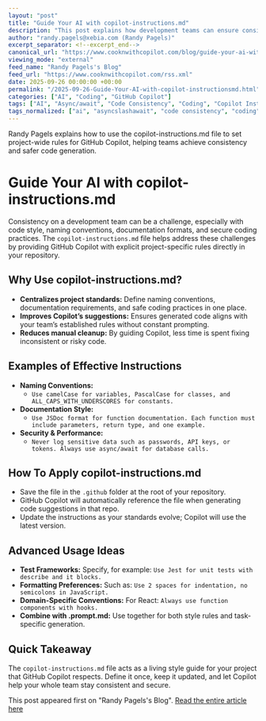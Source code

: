 ```yaml
---
layout: "post"
title: "Guide Your AI with copilot-instructions.md"
description: "This post explains how development teams can ensure consistent code style, documentation, and safe practices across their projects by using the copilot-instructions.md file. It covers how to guide GitHub Copilot's code suggestions with custom instructions, offering practical examples for naming conventions, documentation standards, and security policies. The article also provides actionable tips for effectively maintaining and applying these standards in repositories."
author: "randy.pagels@xebia.com (Randy Pagels)"
excerpt_separator: <!--excerpt_end-->
canonical_url: "https://www.cooknwithcopilot.com/blog/guide-your-ai-with-copilot-instructions-md.html"
viewing_mode: "external"
feed_name: "Randy Pagels's Blog"
feed_url: "https://www.cooknwithcopilot.com/rss.xml"
date: 2025-09-26 00:00:00 +00:00
permalink: "/2025-09-26-Guide-Your-AI-with-copilot-instructionsmd.html"
categories: ["AI", "Coding", "GitHub Copilot"]
tags: ["AI", "Async/await", "Code Consistency", "Coding", "Copilot Instructions.md", "Developer Productivity", "Documentation Standards", "GitHub Copilot", "JavaScript", "JSDoc", "Naming Conventions", "Posts", "Project Style Guides", "React", "Repository Configuration", "Security Best Practices", "Style Automation", "Test Frameworks"]
tags_normalized: ["ai", "asyncslashawait", "code consistency", "coding", "copilot instructionsdotmd", "developer productivity", "documentation standards", "github copilot", "javascript", "jsdoc", "naming conventions", "posts", "project style guides", "react", "repository configuration", "security best practices", "style automation", "test frameworks"]
---
```


Randy Pagels explains how to use the copilot-instructions.md file to set project-wide rules for GitHub Copilot, helping teams achieve consistency and safer code generation.<!--excerpt_end-->

# Guide Your AI with copilot-instructions.md

Consistency on a development team can be a challenge, especially with code style, naming conventions, documentation formats, and secure coding practices. The `copilot-instructions.md` file helps address these challenges by providing GitHub Copilot with explicit project-specific rules directly in your repository.

## Why Use copilot-instructions.md?

- **Centralizes project standards:** Define naming conventions, documentation requirements, and safe coding practices in one place.
- **Improves Copilot’s suggestions:** Ensures generated code aligns with your team’s established rules without constant prompting.
- **Reduces manual cleanup:** By guiding Copilot, less time is spent fixing inconsistent or risky code.

## Examples of Effective Instructions

- **Naming Conventions:**
  - `Use camelCase for variables, PascalCase for classes, and ALL_CAPS_WITH_UNDERSCORES for constants.`
- **Documentation Style:**
  - `Use JSDoc format for function documentation. Each function must include parameters, return type, and one example.`
- **Security & Performance:**
  - `Never log sensitive data such as passwords, API keys, or tokens. Always use async/await for database calls.`

## How To Apply copilot-instructions.md

- Save the file in the `.github` folder at the root of your repository.
- GitHub Copilot will automatically reference the file when generating code suggestions in that repo.
- Update the instructions as your standards evolve; Copilot will use the latest version.

## Advanced Usage Ideas

- **Test Frameworks:** Specify, for example: `Use Jest for unit tests with describe and it blocks.`
- **Formatting Preferences:** Such as: `Use 2 spaces for indentation, no semicolons in JavaScript.`
- **Domain-Specific Conventions:** For React: `Always use function components with hooks.`
- **Combine with .prompt.md:** Use together for both style rules and task-specific generation.

## Quick Takeaway

The `copilot-instructions.md` file acts as a living style guide for your project that GitHub Copilot respects. Define it once, keep it updated, and let Copilot help your whole team stay consistent and secure.

This post appeared first on "Randy Pagels's Blog". [Read the entire article here](https://www.cooknwithcopilot.com/blog/guide-your-ai-with-copilot-instructions-md.html)
